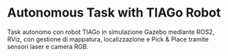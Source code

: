 # Autonomous Task with TIAGo Robot
Task autonomo con robot TIAGo in simulazione Gazebo mediante ROS2, RViz, con gestione di mappatura, localizzazione e Pick & Place tramite sensori laser e camera RGB.
